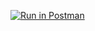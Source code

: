 [![Run in Postman](https://run.pstmn.io/button.svg)](https://app.getpostman.com/run-collection/adff0eda-0e4e-492d-a8b1-3c0f3b3c6ca5)
